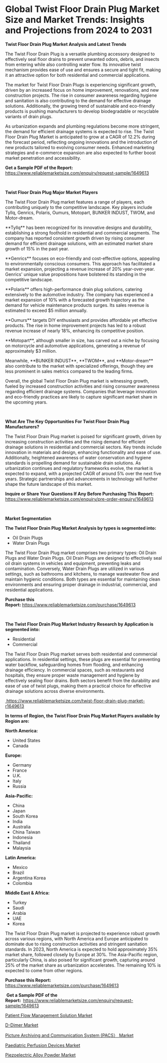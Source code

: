 <p><h1>Global Twist Floor Drain Plug Market Size and Market Trends: Insights and Projections from 2024 to 2031</h1></p><p><strong>Twist Floor Drain Plug Market Analysis and Latest Trends</strong></p>
<p><p>The Twist Floor Drain Plug is a versatile plumbing accessory designed to effectively seal floor drains to prevent unwanted odors, debris, and insects from entering while also controlling water flow. Its innovative twist mechanism provides ease of use and ensures a secure and tight fit, making it an attractive option for both residential and commercial applications.</p><p>The market for Twist Floor Drain Plugs is experiencing significant growth, driven by an increased focus on home improvement, renovations, and new construction projects. The rise in consumer awareness regarding hygiene and sanitation is also contributing to the demand for effective drainage solutions. Additionally, the growing trend of sustainable and eco-friendly products is pushing manufacturers to develop biodegradable or recyclable variants of drain plugs.</p><p>As urbanization expands and plumbing regulations become more stringent, the demand for efficient drainage systems is expected to rise. The Twist Floor Drain Plug Market is anticipated to grow at a CAGR of 12.2% during the forecast period, reflecting ongoing innovations and the introduction of new products tailored to evolving consumer needs. Enhanced marketing strategies and e-commerce expansion are also expected to further boost market penetration and accessibility.</p></p>
<p><strong>Get a Sample PDF of the Report:&nbsp;</strong> <a href="https://www.reliablemarketsize.com/enquiry/request-sample/1649613?utm_campaign=1568&utm_medium=2&utm_source=Github&utm_content=ia&utm_term=15102024&utm_id=twist-floor-drain-plug">https://www.reliablemarketsize.com/enquiry/request-sample/1649613</a></p>
<p>&nbsp;</p>
<p><strong>Twist Floor Drain Plug Major Market Players</strong></p>
<p><p>The Twist Floor Drain Plug market features a range of players, each contributing uniquely to the competitive landscape. Key players include Tyllq, Genrics, Polaris, Oumurs, Motopart, BUNKER INDUST, TWOM, and Motor-dream. </p><p>**Tyllq** has been recognized for its innovative designs and durability, establishing a strong foothold in residential and commercial segments. The company has reported consistent growth driven by rising consumer demand for efficient drainage solutions, with an estimated market share growth of 15% in the past year.</p><p>**Genrics** focuses on eco-friendly and cost-effective options, appealing to environmentally conscious consumers. This approach has facilitated a market expansion, projecting a revenue increase of 20% year-over-year. Genrics' unique value propositions have bolstered its standing in the competitive landscape.</p><p>**Polaris** offers high-performance drain plug solutions, catering extensively to the automotive industry. The company has experienced a market expansion of 10% with a forecasted growth trajectory as the demand for vehicle maintenance products surges. Its sales revenue is estimated to exceed $5 million annually.</p><p>**Oumurs** targets DIY enthusiasts and provides affordable yet effective products. The rise in home improvement projects has led to a robust revenue increase of nearly 18%, enhancing its competitive position.</p><p>**Motopart**, although smaller in size, has carved out a niche by focusing on motorcycle and automotive applications, generating a revenue of approximately $3 million. </p><p>Meanwhile, **BUNKER INDUST**, **TWOM**, and **Motor-dream** also contribute to the market with specialized offerings, though they are less prominent in sales metrics compared to the leading firms.</p><p>Overall, the global Twist Floor Drain Plug market is witnessing growth, fueled by increased construction activities and rising consumer awareness regarding efficient drainage systems. Companies that leverage innovation and eco-friendly practices are likely to capture significant market share in the upcoming years.</p></p>
<p>&nbsp;</p>
<p><strong>What Are The Key Opportunities For Twist Floor Drain Plug Manufacturers?</strong></p>
<p><p>The Twist Floor Drain Plug market is poised for significant growth, driven by increasing construction activities and the rising demand for efficient drainage solutions in residential and commercial sectors. Key trends include innovation in materials and design, enhancing functionality and ease of use. Additionally, heightened awareness of water conservation and hygiene standards is propelling demand for sustainable drain solutions. As urbanization continues and regulatory frameworks evolve, the market is expected to expand, with a projected CAGR of around 5% over the next five years. Strategic partnerships and advancements in technology will further shape the future landscape of this market.</p></p>
<p><strong>Inquire or Share Your Questions If Any Before Purchasing This Report:</strong> <a href="https://www.reliablemarketsize.com/enquiry/pre-order-enquiry/1649613?utm_campaign=1568&utm_medium=2&utm_source=Github&utm_content=ia&utm_term=15102024&utm_id=twist-floor-drain-plug">https://www.reliablemarketsize.com/enquiry/pre-order-enquiry/1649613</a></p>
<p>&nbsp;</p>
<p><strong>Market Segmentation</strong></p>
<p><strong>The Twist Floor Drain Plug Market Analysis by types is segmented into:</strong></p>
<p><ul><li>Oil Drain Plugs</li><li>Water Drain Plugs</li></ul></p>
<p><p>The Twist Floor Drain Plug market comprises two primary types: Oil Drain Plugs and Water Drain Plugs. Oil Drain Plugs are designed to effectively seal oil drain systems in vehicles and equipment, preventing leaks and contamination. Conversely, Water Drain Plugs are utilized in various settings, such as bathrooms and kitchens, to manage wastewater flow and maintain hygienic conditions. Both types are essential for maintaining clean environments and ensuring proper drainage in industrial, commercial, and residential applications.</p></p>
<p><strong>Purchase this Report:&nbsp;</strong><a href="https://www.reliablemarketsize.com/purchase/1649613?utm_campaign=1568&utm_medium=2&utm_source=Github&utm_content=ia&utm_term=15102024&utm_id=twist-floor-drain-plug">https://www.reliablemarketsize.com/purchase/1649613</a></p>
<p>&nbsp;</p>
<p><strong>The Twist Floor Drain Plug Market Industry Research by Application is segmented into:</strong></p>
<p><ul><li>Residential</li><li>Commercial</li></ul></p>
<p><p>The Twist Floor Drain Plug market serves both residential and commercial applications. In residential settings, these plugs are essential for preventing water backflow, safeguarding homes from flooding, and enhancing drainage efficiency. In commercial spaces, such as restaurants and hospitals, they ensure proper waste management and hygiene by effectively sealing floor drains. Both sectors benefit from the durability and ease of use of twist plugs, making them a practical choice for effective drainage solutions across diverse environments.</p></p>
<p><a href="https://www.reliablemarketsize.com/twist-floor-drain-plug-market-r1649613?utm_campaign=1568&utm_medium=2&utm_source=Github&utm_content=ia&utm_term=15102024&utm_id=twist-floor-drain-plug">&nbsp;https://www.reliablemarketsize.com/twist-floor-drain-plug-market-r1649613</a></p>
<p><strong>In terms of Region, the Twist Floor Drain Plug Market Players available by Region are:</strong></p>
<p>
    <p> <strong> North America: </strong>
        <ul>
            <li>United States</li>
            <li>Canada</li>
        </ul>
        </p> 
    <p> <strong> Europe: </strong>
        <ul>
            <li>Germany</li>
            <li>France</li>
            <li>U.K.</li>
            <li>Italy</li>
            <li>Russia</li>
        </ul>
        </p> 
    <p> <strong> Asia-Pacific: </strong>
        <ul>
            <li>China</li>
            <li>Japan</li>
            <li>South Korea</li>
            <li>India</li>
            <li>Australia</li>
            <li>China Taiwan</li>
            <li>Indonesia</li>
            <li>Thailand</li>
            <li>Malaysia</li>
        </ul>
        </p> 
    <p> <strong> Latin America: </strong>
        <ul>
            <li>Mexico</li>
            <li>Brazil</li>
            <li>Argentina Korea</li>
            <li>Colombia</li>
        </ul>
        </p> 
    <p> <strong> Middle East & Africa: </strong>
        <ul>
            <li>Turkey</li>
            <li>Saudi</li>
            <li>Arabia</li>
            <li>UAE</li>
            <li>Korea</li>
        </ul>
    </p>
    </p>
<p><p>The Twist Floor Drain Plug market is projected to experience robust growth across various regions, with North America and Europe anticipated to dominate due to rising construction activities and stringent sanitation standards. In 2023, North America is expected to hold approximately 35% market share, followed closely by Europe at 30%. The Asia-Pacific region, particularly China, is also poised for significant growth, capturing around 25% of the market share as urbanization accelerates. The remaining 10% is expected to come from other regions.</p></p>
<p><strong>Purchase this Report: </strong><a href="https://www.reliablemarketsize.com/purchase/1649613?utm_campaign=1568&utm_medium=2&utm_source=Github&utm_content=ia&utm_term=15102024&utm_id=twist-floor-drain-plug">https://www.reliablemarketsize.com/purchase/1649613</a></p>
<p>&nbsp;<strong>Get a Sample PDF of the Report:&nbsp;&nbsp;</strong><a href="https://www.reliablemarketsize.com/enquiry/request-sample/1649613?utm_campaign=1568&utm_medium=2&utm_source=Github&utm_content=ia&utm_term=15102024&utm_id=twist-floor-drain-plug">https://www.reliablemarketsize.com/enquiry/request-sample/1649613</a></p>
<p><strong></strong></p>
<p><p><a href="https://www.linkedin.com/pulse/patient-flow-management-solution-market-refracting-trends-brecf?utm_campaign=1568&utm_medium=2&utm_source=Github&utm_content=ia&utm_term=15102024&utm_id=twist-floor-drain-plug">Patient Flow Management Solution Market</a></p><p><a href="https://www.linkedin.com/pulse/d-dimer-market-research-report-forecast-growth-prospects-steady-dxcqf?trk=public_post_embed_feed-article-content&utm_campaign=1568&utm_medium=2&utm_source=Github&utm_content=ia&utm_term=15102024&utm_id=twist-floor-drain-plug">D-Dimer Market</a></p><p><a href="https://www.linkedin.com/pulse/insights-picture-archiving-communication-system-pacs-market-uaclf?utm_campaign=1568&utm_medium=2&utm_source=Github&utm_content=ia&utm_term=15102024&utm_id=twist-floor-drain-plug">Picture Archiving and Communication System (PACS） Market</a></p><p><a href="https://www.linkedin.com/pulse/paediatric-perfusion-devices-market-opportunities-emerging-global-rvsdf?utm_campaign=1568&utm_medium=2&utm_source=Github&utm_content=ia&utm_term=15102024&utm_id=twist-floor-drain-plug">Paediatric Perfusion Devices Market</a></p><p><a href="https://www.linkedin.com/pulse/global-piezoelectric-alloy-powder-market-analysis-trends-forecasts-clime?trk=public_post_embed_feed-article-content&utm_campaign=1568&utm_medium=2&utm_source=Github&utm_content=ia&utm_term=15102024&utm_id=twist-floor-drain-plug">Piezoelectric Alloy Powder Market</a></p></p>
